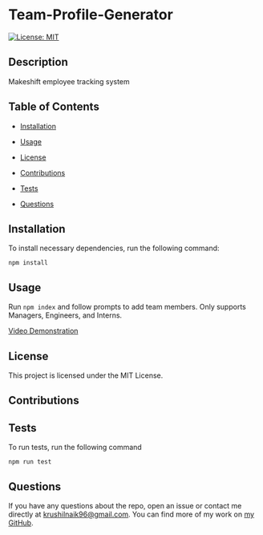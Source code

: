 # Team-Profile-Generator

[![License: MIT](https://img.shields.io/badge/License-MIT-yellow.svg)](https://opensource.org/licenses/MIT)

## Description

Makeshift employee tracking system

## Table of Contents

-  [Installation](#installation)

-  [Usage](#usage)

-  [License](#license)

-  [Contributions](#contributions)

-  [Tests](#tests)

-  [Questions](#questions)

## Installation

To install necessary dependencies, run the following command:

```
npm install
```

## Usage

Run `npm index` and follow prompts to add team members. Only supports Managers, Engineers, and Interns.

[Video Demonstration](https://youtu.be/XNPRJjmHEl0)

## License

This project is licensed under the MIT License.

## Contributions

## Tests

To run tests, run the following command

```
npm run test
```

## Questions

If you have any questions about the repo, open an issue or contact me directly at <krushilnaik96@gmail.com>.
You can find more of my work on [my GitHub](https://github.com/krushilnaik).
